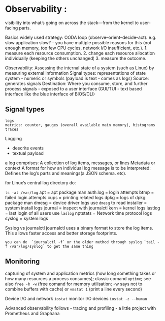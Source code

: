 # Observability : 
visibility into what’s going on across the stack—from the kernel to user-facing parts.

Basics
widely used strategy: OODA loop (observe–orient–decide–act).
e.g.  slow application slow?
    - you have multiple possible reasons for this (not enough memory, too few CPU cycles, network I/O
insufficient, etc.). 
        1. measure each resource consumption.
        2. change each resource allocation individually (keeping the others unchanged) 
        3.  measure the outcome.


Observability: Assessing the internal state of a system (such as Linux) by measuring external information
Signal types: representations of state system - numeric or symbols (payload is text - comes as logs)
Source: generates signals
Destination: Where you consume, store, and further process signals - exposed to a user interface (GUI/TUI - text based interface like the blue interface of BIOS/CLI) 

## Signal types
    logs
    metrics: counter, gauges (overall available main memory), histograms
    traces

Logging 
- descrite events
- textual payload

a log comprises:
A collection of log items, messages, or lines 
Metadata or context
A format for how an individual log message is to be interpreted: Defines the log’s parts and meanings(a JSON schema. etc).



for Linux’s central log directory do:

`ls -al /var/log`
apt = apt package man
auth.log = login attempts
btmp = failed login attempts
cups = printing related logs
dpkg = logs of dpkg package man
dmesg = device driver logs use `dmesg` to read
installer = system install logs
journal = inspect with journalctl 
kern = kernel logs
lastlog = last login of all users use `laslog`
nptstats = Network time protocol logs
syslog = system logs

Syslog vs journalctl
journalctl uses a binary format to store the log items. This allows faster access and better storage footprints. 

    you can do  `journalctl -f` or the older method through syslog `tail -f /var/log/syslog` to get the same thing

## Monitoring 

capturing of system and application metrics (how long something takes or how many resources a process consumes); classic comand `uptime`; see also `free -h -w` (free comand for memory utilisation; -w says not to combine buffers with cache) or `vmstat 1` (print a line every second)

Device I/O and network 
    `iostat` monitor I/O devices `iostat -z --human`


Advanced observability follows - tracing and profiling - a little project with Prometheus and Graphana

